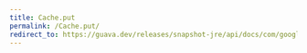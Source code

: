 ```yaml
---
title: Cache.put
permalink: /Cache.put/
redirect_to: https://guava.dev/releases/snapshot-jre/api/docs/com/google/common/cache/Cache.html#put-K-V-
---
```

